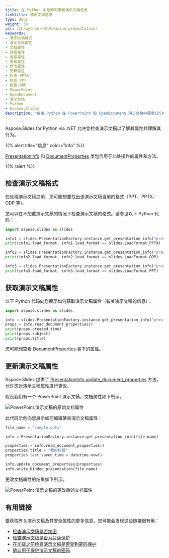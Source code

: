 ```yaml
---
title: 在 Python 中检索和更新演示文稿信息
linktitle: 演示文稿信息
type: docs
weight: 30
url: /zh/python-net/examine-presentation/
keywords:
- 演示文稿格式
- 演示文稿属性
- 文档属性
- 获取属性
- 读取属性
- 更改属性
- 修改属性
- 更新属性
- 检查 PPTX
- 检查 PPT
- 检查 ODP
- PowerPoint
- OpenDocument
- 演示文稿
- Python
- Aspose.Slides
description: "使用 Python 在 PowerPoint 和 OpenDocument 演示文稿中探索幻灯片、结构和元数据，以获得更快速的洞察和更智能的内容审计。"
---
```


Aspose.Slides for Python via .NET 允许您检查演示文稿以了解其属性并理解其行为。

{{% alert title="信息" color="info" %}} 

[PresentationInfo](https://reference.aspose.com/slides/python-net/aspose.slides/presentationinfo/) 和 [DocumentProperties](https://reference.aspose.com/slides/python-net/aspose.slides/documentproperties/) 类包含用于此处操作的属性和方法。

{{% /alert %}} 

## **检查演示文稿格式**

在处理演示文稿之前，您可能想要找出该演示文稿当前的格式（PPT、PPTX、ODP 等）。

您可以在不加载演示文稿的情况下检查演示文稿的格式。请参见以下 Python 代码：

```py
import aspose.slides as slides

info1 = slides.PresentationFactory.instance.get_presentation_info("pres.pptx")
print(info1.load_format, info1.load_format == slides.LoadFormat.PPTX)

info2 = slides.PresentationFactory.instance.get_presentation_info("pres.odp")
print(info2.load_format, info2.load_format == slides.LoadFormat.ODP)

info3 = slides.PresentationFactory.instance.get_presentation_info("pres.ppt")
print(info3.load_format, info3.load_format == slides.LoadFormat.PPT)
```

## **获取演示文稿属性**

以下 Python 代码向您展示如何获取演示文稿属性（有关演示文稿的信息）：

```py
import aspose.slides as slides

info = slides.PresentationFactory.instance.get_presentation_info("pres.pptx")
props = info.read_document_properties()
print(props.created_time)
print(props.subject)
print(props.title)
```

您可能想查看 [DocumentProperties](https://reference.aspose.com/slides/python-net/aspose.slides/documentproperties/#properties) 类下的属性。

## **更新演示文稿属性**

Aspose.Slides 提供了 [PresentationInfo.update_document_properties](https://reference.aspose.com/slides/python-net/aspose.slides/presentationinfo/update_document_properties/#idocumentproperties) 方法，允许您对演示文稿属性进行更改。

假设我们有一个 PowerPoint 演示文稿，文档属性如下所示。

![PowerPoint 演示文稿的原始文档属性](input_properties.png)

此代码示例向您展示如何编辑某些演示文稿属性：

```py
file_name = "sample.pptx"

info = PresentationFactory.instance.get_presentation_info(file_name)

properties = info.read_document_properties()
properties.title = "我的标题"
properties.last_saved_time = datetime.now()

info.update_document_properties(properties)
info.write_binded_presentation(file_name)
```

更改文档属性的结果如下所示。

![PowerPoint 演示文稿的更改后的文档属性](output_properties.png)

## **有用链接**

要获取有关演示文稿及其安全属性的更多信息，您可能会发现这些链接很有用：

- [检查演示文稿是否加密](https://docs.aspose.com/slides/python-net/password-protected-presentation/#checking-whether-a-presentation-is-encrypted)
- [检查演示文稿是否为只读保护](https://docs.aspose.com/slides/python-net/password-protected-presentation/#checking-whether-a-presentation-is-write-protected)
- [在加载之前检查演示文稿是否受到密码保护](https://docs.aspose.com/slides/python-net/password-protected-presentation/#checking-whether-a-presentation-is-password-protected-before-loading-it)
- [确认用于保护演示文稿的密码](https://docs.aspose.com/slides/python-net/password-protected-presentation/#validating-or-confirming-that-a-specific-password-has-been-used-to-protect-a-presentation).
